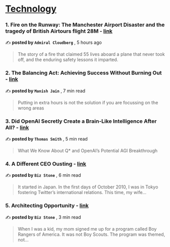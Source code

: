 
<h1><a href=https://medium.com/tag/technology/recommended target="_blank" rel="noopener noreferrer">Technology</a></h1>
<h3>1. Fire on the Runway: The Manchester Airport Disaster and the tragedy of British Airtours flight 28M - <a href=https://medium.com/@admiralcloudberg/fire-on-the-runway-the-manchester-airport-disaster-and-the-tragedy-of-british-airtours-flight-28m-0a2054e27fff?source=tag_recommended_feed---------0-84----------technology----------0cad24b2_6b5a_4bb0_a6df_8855e7e2cadf------- target="_blank" rel="noopener noreferrer">link</a></h3>

✍️ **posted by `Admiral Cloudberg`** <date> , 5 hours ago</date>

<blockquote>The story of a fire that claimed 55 lives aboard a plane that never took off, and the enduring safety lessons it imparted.</blockquote>

<h3>2. The Balancing Act: Achieving Success Without Burning Out - <a href=https://medium.com/swlh/the-balancing-act-achieving-success-without-burning-out-b10773f4f55f?source=tag_recommended_feed---------1-107----------technology----------0cad24b2_6b5a_4bb0_a6df_8855e7e2cadf------- target="_blank" rel="noopener noreferrer">link</a></h3>

✍️ **posted by `Manish Jain`** <date> , 7 min read</date>

<blockquote>Putting in extra hours is not the solution if you are focussing on the wrong areas</blockquote>

<h3>3. Did OpenAI Secretly Create a Brain-Like Intelligence After All? - <a href=https://medium.com/the-generator/did-openai-secretly-create-a-brain-like-intelligence-after-all-246caf1cfe6f?source=tag_recommended_feed---------2-85----------technology----------0cad24b2_6b5a_4bb0_a6df_8855e7e2cadf------- target="_blank" rel="noopener noreferrer">link</a></h3>

✍️ **posted by `Thomas Smith`** <date> , 5 min read</date>

<blockquote>What We Know About Q* and OpenAI’s Potential AGI Breakthrough</blockquote>

<h3>4. A Different CEO Ousting - <a href=https://medium.com/@biz/a-different-ceo-ousting-5fc173e37f04?source=tag_recommended_feed---------3-84----------technology----------0cad24b2_6b5a_4bb0_a6df_8855e7e2cadf------- target="_blank" rel="noopener noreferrer">link</a></h3>

✍️ **posted by `Biz Stone`** <date> , 6 min read</date>

<blockquote>It started in Japan. In the first days of October 2010, I was in Tokyo fostering Twitter’s international relations. This time, my wife…</blockquote>

<h3>5. Architecting Opportunity - <a href=https://medium.com/@biz/architecting-opportunity-90f8e3b8dad4?source=tag_recommended_feed---------4-107----------technology----------0cad24b2_6b5a_4bb0_a6df_8855e7e2cadf------- target="_blank" rel="noopener noreferrer">link</a></h3>

✍️ **posted by `Biz Stone`** <date> , 3 min read</date>

<blockquote>When I was a kid, my mom signed me up for a program called Boy Rangers of America. It was not Boy Scouts. The program was themed, not…</blockquote>

